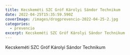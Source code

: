 ```yaml
---
title: Kecskeméti SZC Gróf Károlyi Sándor Technikum
date: 2022-04-25T15:35:59.590Z
coverImage: /images/drogprevencio-2022-04-25-2.jpg
categories:
  - prevencio
excerpt: Kecskeméti SZC Gróf Károlyi Sándor Technikum
---
```

Kecskeméti SZC Gróf Károlyi Sándor Technikum
